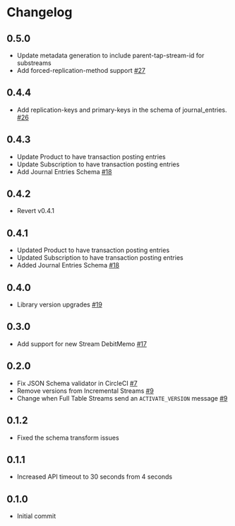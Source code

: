 # Changelog

## 0.5.0
  * Update metadata generation to include parent-tap-stream-id for substreams
  * Add forced-replication-method support [#27](https://github.com/singer-io/tap-ordway/pull/27)

## 0.4.4
  * Add replication-keys and primary-keys in the schema of journal_entries. [#26](https://github.com/singer-io/tap-ordway/pull/26)

## 0.4.3
  * Update Product to have transaction posting entries
  * Update Subscription to have transaction posting entries
  * Add Journal Entries Schema [#18](https://github.com/singer-io/tap-ordway/pull/18)

## 0.4.2
  * Revert v0.4.1

## 0.4.1
  * Updated Product to have transaction posting entries
  * Updated Subscription to have transaction posting entries
  * Added Journal Entries Schema [#18](https://github.com/singer-io/tap-ordway/pull/18)

## 0.4.0
  * Library version upgrades [#19](https://github.com/singer-io/tap-ordway/pull/19)

## 0.3.0
  * Add support for new Stream DebitMemo [#17](https://github.com/singer-io/tap-ordway/pull/17)

## 0.2.0
  * Fix JSON Schema validator in CircleCI [#7](https://github.com/singer-io/tap-ordway/pull/7)
  * Remove versions from Incremental Streams [#9](https://github.com/singer-io/tap-ordway/pull/9)
  * Change when Full Table Streams send an `ACTIVATE_VERSION` message [#9](https://github.com/singer-io/tap-ordway/pull/9)

## 0.1.2
  * Fixed the schema transform issues

## 0.1.1
  * Increased API timeout to 30 seconds from 4 seconds

## 0.1.0
  * Initial commit
